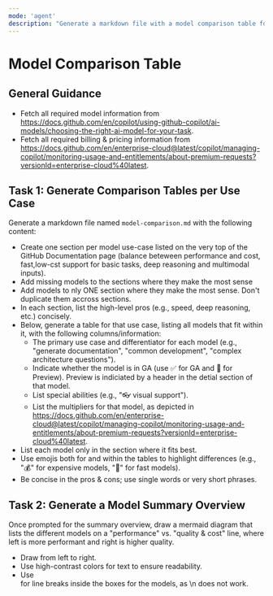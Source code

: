 ```yaml
---
mode: 'agent'
description: "Generate a markdown file with a model comparison table for GitHub Copilot models, including pros, cons, and multipliers."
---
```


# Model Comparison Table

## General Guidance

- Fetch all required model information from <https://docs.github.com/en/copilot/using-github-copilot/ai-models/choosing-the-right-ai-model-for-your-task>.
- Fetch all required billing & pricing information from <https://docs.github.com/en/enterprise-cloud@latest/copilot/managing-copilot/monitoring-usage-and-entitlements/about-premium-requests?versionId=enterprise-cloud%40latest>.

## Task 1: Generate Comparison Tables per Use Case

Generate a markdown file named `model-comparison.md` with the following content:

- Create one section per model use-case listed on the very top of the GitHub Documentation page (balance beteween performance and cost, fast,low-cst support for basic tasks, deep reasoning and multimodal inputs).
- Add missing models to the sections where they make the most sense
- Add models to nly ONE section where they make the most sense. Don't duplicate them accross sections.
- In each section, list the high-level pros (e.g., speed, deep reasoning, etc.) concisely.
- Below, generate a table for that use case, listing all models that fit within it, with the following columns/information:
  - The primary use case and differentiator for each model (e.g., "generate documentation", "common development", "complex architecture questions").
  - Indicate whether the model is in GA (use ✅ for GA and 🚧 for Preview). Preview is indiciated by a header in the detial section of that model.
  - List special abilities (e.g., "👓 visual support").
  - List the multipliers for that model, as depicted in <https://docs.github.com/en/enterprise-cloud@latest/copilot/managing-copilot/monitoring-usage-and-entitlements/about-premium-requests?versionId=enterprise-cloud%40latest>.
- List each model only in the section where it fits best.
- Use emojis both for and within the tables to highlight differences (e.g., "💰" for expensive models, "🚀" for fast models).
- Be concise in the pros & cons; use single words or very short phrases.

## Task 2: Generate a Model Summary Overview

Once prompted for the summary overview, draw a mermaid diagram that lists the different models on a "performance" vs. "quality & cost" line, where left is more performant and right is higher quality.

- Draw from left to right.
- Use high-contrast colors for text to ensure readability.
- Use <br/> for line breaks inside the boxes for the models, as \n does not work.
